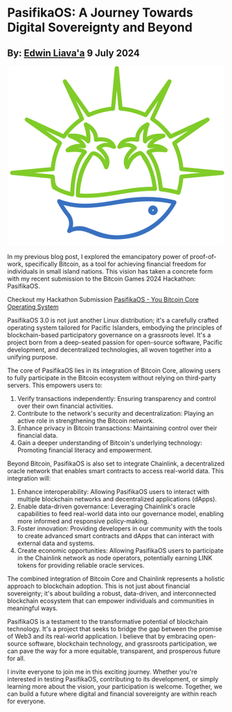# PasifikaOS: A Journey Towards Digital Sovereignty and Beyond
## By: [Edwin Liava'a](https://github.com/EdwinLiavaa) 9 July 2024

<p align="center">
 <img width="500" src="https://github.com/EdwinLiavaa/liavaa.space/blob/main/blog/20240709/pic.png">
</p>

In my previous blog post, I explored the emancipatory power of proof-of-work, specifically Bitcoin, as a tool for achieving financial freedom for individuals in small island nations. This vision has taken a concrete form with my recent submission to the Bitcoin Games 2024 Hackathon: PasifikaOS.

Checkout my Hackathon Submission [PasifikaOS - You Bitcoin Core Operating System](https://devpost.com/software/pasifikaos-iy8h2m)

PasifikaOS 3.0 is not just another Linux distribution; it's a carefully crafted operating system tailored for Pacific Islanders, embodying the principles of blockchain-based participatory governance on a grassroots level. It's a project born from a deep-seated passion for open-source software, Pacific development, and decentralized technologies, all woven together into a unifying purpose.

The core of PasifikaOS lies in its integration of Bitcoin Core, allowing users to fully participate in the Bitcoin ecosystem without relying on third-party servers. This empowers users to:

1. Verify transactions independently: Ensuring transparency and control over their own financial activities.
2. Contribute to the network's security and decentralization: Playing an active role in strengthening the Bitcoin network.
3. Enhance privacy in Bitcoin transactions: Maintaining control over their financial data.
4. Gain a deeper understanding of Bitcoin's underlying technology: Promoting financial literacy and empowerment.

Beyond Bitcoin, PasifikaOS is also set to integrate Chainlink, a decentralized oracle network that enables smart contracts to access real-world data. This integration will:

1. Enhance interoperability: Allowing PasifikaOS users to interact with multiple blockchain networks and decentralized applications (dApps).
2. Enable data-driven governance: Leveraging Chainlink's oracle capabilities to feed real-world data into our governance model, enabling more informed and responsive policy-making.
3. Foster innovation: Providing developers in our community with the tools to create advanced smart contracts and dApps that can interact with external data and systems.
4. Create economic opportunities: Allowing PasifikaOS users to participate in the Chainlink network as node operators, potentially earning LINK tokens for providing reliable oracle services.
   
The combined integration of Bitcoin Core and Chainlink represents a holistic approach to blockchain adoption. This is not just about financial sovereignty; it's about building a robust, data-driven, and interconnected blockchain ecosystem that can empower individuals and communities in meaningful ways.

PasifikaOS is a testament to the transformative potential of blockchain technology. It's a project that seeks to bridge the gap between the promise of Web3 and its real-world application. I believe that by embracing open-source software, blockchain technology, and grassroots participation, we can pave the way for a more equitable, transparent, and prosperous future for all.

I invite everyone to join me in this exciting journey. Whether you're interested in testing PasifikaOS, contributing to its development, or simply learning more about the vision, your participation is welcome. Together, we can build a future where digital and financial sovereignty are within reach for everyone.